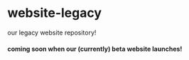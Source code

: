 # website-legacy
our legacy website repository!

#### coming soon when our (currently) beta website launches! 
